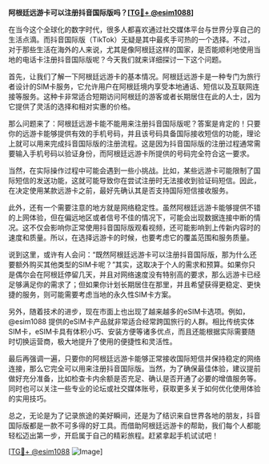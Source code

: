 **阿根廷远游卡可以注册抖音国际版吗？[[TG💪+ @esim1088](https://t.me/s/esim1088)]**

在当今这个全球化的数字时代，很多人都喜欢通过社交媒体平台与世界分享自己的生活点滴。而抖音国际版（TikTok）无疑是其中最炙手可热的一个选择。不过，对于那些生活在海外的人来说，尤其是像阿根廷这样的国家，是否能顺利地使用当地的电话卡注册抖音国际版呢？今天我们就来详细探讨一下这个问题。

首先，让我们了解一下阿根廷远游卡的基本情况。阿根廷远游卡是一种专门为旅行者设计的SIM卡服务，它允许用户在阿根廷境内享受本地通话、短信以及互联网连接等服务。这种卡非常适合短期访问阿根廷的游客或者长期居住在此的人士，因为它提供了灵活的选择和相对实惠的价格。

那么问题来了：阿根廷远游卡能不能用来注册抖音国际版呢？答案是肯定的！只要你的远游卡能够提供有效的手机号码，并且该号码具备国际接收短信的功能，理论上就可以用来完成抖音国际版的注册流程。这是因为抖音国际版的注册过程通常需要输入手机号码以验证身份，而阿根廷远游卡所提供的号码完全符合这一要求。

当然，在实际操作过程中可能会遇到一些小挑战。比如，某些远游卡可能限制了国际短信的发送功能，这就可能导致你在尝试注册时无法接收到验证码短信。因此，在决定使用某款远游卡之前，最好先确认其是否支持国际短信接收服务。

此外，还有一个需要注意的地方就是网络稳定性。虽然阿根廷远游卡能够提供不错的上网体验，但在偏远地区或者信号不佳的情况下，可能会出现数据连接中断的情况。这不仅会影响你正常使用抖音国际版观看视频，还可能影响到上传新内容时的速度和质量。所以，在选择远游卡的时候，也要考虑它的覆盖范围和服务质量。

说到这里，或许有人会问：“既然阿根廷远游卡可以注册抖音国际版，那为什么还要额外购买其他类型的SIM卡呢？”其实，这取决于个人的需求和预算。如果你只是偶尔会在阿根廷停留几天，并且对网络速度没有特别高的要求，那么远游卡已经足够满足你的需求了；但如果你计划长期居住在那里，并且希望获得更稳定、更快捷的服务，则可能需要考虑当地的永久性SIM卡方案。

另外，随着技术的进步，现在市面上也出现了越来越多的eSIM卡选项。例如，@esim1088 提供的eSIM卡产品就非常适合经常跨国旅行的人群。相比传统实体SIM卡，eSIM卡具有体积小巧、安装方便等诸多优点，而且还能根据实际需要随时切换运营商，极大地提升了使用的便捷性和灵活性。

最后再强调一遍，只要你的阿根廷远游卡能够正常接收国际短信并保持稳定的网络连接，那么它完全可以用来注册抖音国际版。当然，为了确保最佳体验，建议提前做好充分准备，比如检查卡内余额是否充足、确认是否开通了必要的增值服务等。同时也可以关注一些专业的论坛或社交媒体账号，获取更多关于如何优化使用体验的实用技巧。

总之，无论是为了记录旅途的美好瞬间，还是为了结识来自世界各地的朋友，抖音国际版都是一款不可多得的好工具。而借助阿根廷远游卡的帮助，我们每个人都能轻松迈出第一步，开启属于自己的精彩旅程。赶紧拿起手机试试吧！

[[TG💪+ @esim1088](https://t.me/s/esim1088) ![Image](https://i.postimg.cc/4NQfJmqS/Snipaste-2025-05-13-00-14-12.png)]